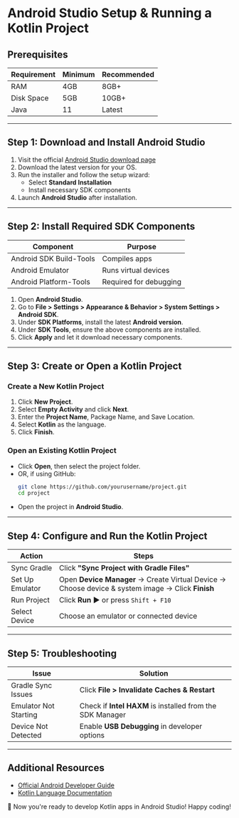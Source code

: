 # Android Studio Setup & Running a Kotlin Project

## Prerequisites
| Requirement | Minimum | Recommended |
|------------|---------|-------------|
| RAM        | 4GB     | 8GB+        |
| Disk Space | 5GB     | 10GB+       |
| Java       | 11      | Latest      |

---

## Step 1: Download and Install Android Studio
1. Visit the official [Android Studio download page](https://developer.android.com/studio)
2. Download the latest version for your OS.
3. Run the installer and follow the setup wizard:
   - Select **Standard Installation**
   - Install necessary SDK components
4. Launch **Android Studio** after installation.

---

## Step 2: Install Required SDK Components
| Component | Purpose |
|-----------|---------|
| Android SDK Build-Tools | Compiles apps |
| Android Emulator | Runs virtual devices |
| Android Platform-Tools | Required for debugging |

1. Open **Android Studio**.
2. Go to **File > Settings > Appearance & Behavior > System Settings > Android SDK**.
3. Under **SDK Platforms**, install the latest **Android version**.
4. Under **SDK Tools**, ensure the above components are installed.
5. Click **Apply** and let it download necessary components.

---

## Step 3: Create or Open a Kotlin Project
### **Create a New Kotlin Project**
1. Click **New Project**.
2. Select **Empty Activity** and click **Next**.
3. Enter the **Project Name**, Package Name, and Save Location.
4. Select **Kotlin** as the language.
5. Click **Finish**.

### **Open an Existing Kotlin Project**
- Click **Open**, then select the project folder.
- OR, if using GitHub:
  ```bash
  git clone https://github.com/yourusername/project.git
  cd project
  ```
- Open the project in **Android Studio**.

---

## Step 4: Configure and Run the Kotlin Project
| Action | Steps |
|--------|-------|
| Sync Gradle | Click **"Sync Project with Gradle Files"** |
| Set Up Emulator | Open **Device Manager** → Create Virtual Device → Choose device & system image → Click **Finish** |
| Run Project | Click **Run ▶** or press `Shift + F10` |
| Select Device | Choose an emulator or connected device |

---

## Step 5: Troubleshooting
| Issue | Solution |
|-------|----------|
| Gradle Sync Issues | Click **File > Invalidate Caches & Restart** |
| Emulator Not Starting | Check if **Intel HAXM** is installed from the SDK Manager |
| Device Not Detected | Enable **USB Debugging** in developer options |

---

## Additional Resources
- [Official Android Developer Guide](https://developer.android.com/docs)
- [Kotlin Language Documentation](https://kotlinlang.org/docs/)

🚀 Now you're ready to develop Kotlin apps in Android Studio! Happy coding!
